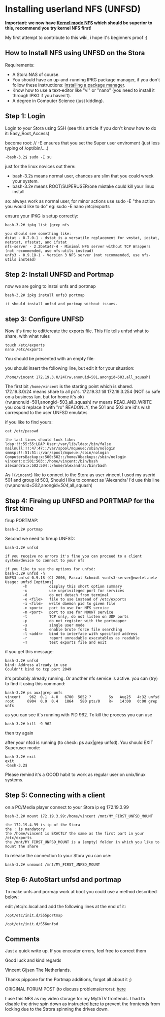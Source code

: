 # Installing userland NFS (UNFSD)

**Important: we now have [Kernel mode NFS](Kernel_mode_NFS.md) which should be superior to this, recommend you try kernel NFS first!**

My first attempt to contribute to this wiki, i hope it's beginners proof ;)

## How to Install NFS using UNFSD on the Stora

Requirements:

- A Stora NAS of course.
- You should have an up-and-running IPKG package manager, if you don't follow these instructions: [Installing a package manager](Installing_a_package_manager.md).
- Know how to use a text-editor like "vi" or "nano" (you need to install it through IPKG if you haven't).
- A degree in Computer Science (just kidding).

## Step 1: Login

Login to your Stora using SSH (see this article if you don't know how to do it: Easy_Root_Access)

become root: // -E ensures that you set the Super user enviroment (just less typing of /opt/bin/....)
```
-bash-3.2$ sudo -E su 
```
just for the linux novices out there:

- bash-3.2`$` means normal user, chances are slim that you could wreck your system.
- bash-3.2`#` means ROOT/SUPERUSER/one mistake could kill your linux install

so: always work as normal user, for minor actions use sudo -E "the action you would like to do" eg: sudo -E nano /etc/exports

ensure your IPKG is setup correctly:
```
bash-3.2# ipkg list |grep nfs

you should see something like:
dstat - 0.7.0-1 - dstat is a versatile replacement for vmstat, iostat, netstat, nfsstat, and ifstat
nfs-server - 2.2beta47-4 - Minimal NFS server without TCP Wrappers (not recommended, use nfs-utils instead)
unfs3 - 0.9.18-1 - Version 3 NFS server (not recommended, use nfs-utils instead)
```

## Step 2: Install UNFSD and Portmap

now we are going to instal unfs and portmap
```
bash-3.2# ipkg install unfs3 portmap

it should install unfsd and portmap without issues.
```

## step 3: Configure UNFSD

Now it's time to edit/create the exports file. This file tells unfsd what to share, with what rules
```
touch /etc/exports
nano /etc/exports
```
You should be presented with an empty file:

you should insert the following line, but edit it for your situation:

```
/home/vincent 172.19.3.0/24(rw,anonuid=501,anongid=503,all_squash)
```

The first bit `/home/vincent` is the starting point which is shared. 172.19.3.0/24 means share to all pc's. 172.19.3.1 till 172.19.3.254 (NOT so safe on a business lan, but for home it's ok) (rw,anonuid=501,anongid=503,all_squash) rw means READ_AND_WRITE you could replace it with "ro" READONLY, the 501 and 503 are id's wish correspond to the user UNFSD emulates

if you like to find yours:
```
cat /etc/passwd

the last lines should look like:
ldap:!!:55:55:LDAP User:/var/lib/ldap:/bin/false
mailnull:!!:47:47::/var/spool/mqueue:/sbin/nologin
smmsp:!!:51:51::/var/spool/mqueue:/sbin/nologin
ComputersBackup:x:500:502::/home/0backups:/sbin/nologin
vincent:x:501:503::/home/vincent:/bin/bash
alexandra:x:502:504::/home/alexandra:/bin/bash
```

As I (`vincent`) like to connect to the Stora as user vincent I used my userid 501 and group id 503, Should I like to connect as 'Alexandra' I'd use this line (rw,anonuid=*502*,anongid=*504*,all_squash)

## Step 4: Fireing up UNFSD and PORTMAP for the first time

firup PORTMAP:
```
bash-3.2# portmap
```
Second we need to fireup UNFSD:
```
bash-3.2# unfsd

if you receive no errors it's fine you can proceed to a client system/device to connect to your nfs

if you like to see the options for unfsd:
bash-3.2# unfsd -h
UNFS3 unfsd 0.9.18 (C) 2006, Pascal Schmidt <unfs3-server@ewetel.net>
Usage: unfsd [options]
        -h          display this short option summary
        -u          use unprivileged port for services
        -d          do not detach from terminal
        -e <file>   file to use instead of /etc/exports
        -i <file>   write daemon pid to given file
        -n <port>   port to use for NFS service
        -m <port>   port to use for MOUNT service
        -t          TCP only, do not listen on UDP ports
        -p          do not register with the portmapper
        -s          single user mode
        -b          enable brute force file searching
        -l <addr>   bind to interface with specified address
        -r          report unreadable executables as readable
        -T          test exports file and exit
```

if you get this message:
```
bash-3.2# unfsd
bind: Address already in use
Couldn't bind to tcp port 2049
```
it's probably already running. Or another nfs service is active. you can (try) to find it using this command:
```
bash-3.2# ps aux|grep unfs
vincent    962  0.1  4.0   6700  5052 ?        Ss   Aug25   4:32 unfsd
root      6904  0.0  0.4   1864   580 pts/0    R+   14:00   0:00 grep unfs
```
as you can see it's running with PID 962. To kill the process you can use 
```
bash-3.2# kill -9 962
```
then try again

after your nfsd is running (to check: ps aux|grep unfsd). You should EXIT Superuser mode:
```
bash-3.2# exit
exit
-bash-3.2$
```
Please remind it's a GOOD habit to work as regular user on unix/linux systems.

## Step 5: Connecting with a client

on a PC/Media player connect to your Stora ip eg 172.19.3.99
```
bash-3.2# mount 172.19.3.99:/home/vincent /mnt/MY_FIRST_UNFSD_MOUNT

the 172.19.4.99 is ip of the Stora
the : is mandatory
the /home/vincent is EXACTLY the same as the first part in your /etc/exports
the /mnt/MY_FIRST_UNFSD_MOUNT is a (empty) folder in which you like to mount the share
```
to release the connection to your Stora you can use:
```
bash-3.2# unmount /mnt/MY_FIRST_UNFSD_MOUNT
```

## Step 6: AutoStart unfsd and portmap

To make unfs and pormap work at boot you could use a method described below:

edit /etc/rc.local and add the following lines at the end of it:
```
/opt/etc/init.d/S55portmap

/opt/etc/init.d/S56unfsd
```
## Comments

Just a quick write up. If you encouter errors, feel free to correct them

Good luck and kind regards

Vincent Gijsen The Netherlands.

Thanks pippone for the Portmap additions, forgot all about it ;)

ORIGINAL FORUM POST (to discuss problems/errors): [here](http://www.hardwarehackersunite.com/forum/topic?id=212)

I use this NFS as my video storage for my MythTV frontends. I had to disable the drive spin down as instructed [here](http://hardwarehackersunite.com/wiki/index.php?title=Modifying_spin-down_settings) to prevent the frontends from locking due to the Strora spinning the drives down.